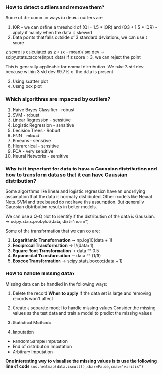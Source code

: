 ### How to detect outliers and remove them?

Some of the common ways to detect outliers are:
1. IQR - we can define a threshold of (Q1 - 1.5 * IQR) and (Q3 + 1.5 * IQR) - apply it mainly when the data is skewed
2. Data points that falls outside of 3 standard deviations, we can use z score

z score is calculated as z = (x - mean)/ std dev -> scipy.stats.zscore(input_data)
if z score > 3, we can reject the point

This is generally applicable for normal distribution.
We take 3 std dev because within 3 std dev 99.7% of the data is present

3. Using scatter plot
4. Using box plot

### Which algorithms are impacted by outliers?

1. Naive Bayes Classifier - robust
2. SVM - robust
3. Linear Regression - sensitive
4. Logistic Regression - sensitive
5. Decision Trees - Robust
6. KNN - robust
7. Kmeans - sensitive
8. Hierarchical - sensitive
9. PCA - very sensitive
10. Neural Networks - sensitive

### Why is it important for data to have a Gaussian distribution and how to transform data so that it can have Gaussian distribution?

Some algorithms like linear and logistic regression have an underlying assumption that the data is normally distributed. Other models like Neural Nets, SVM and tree based do not have this assumption. But generally Gaussian distribution results in better models.

We can use a Q-Q plot to identify if the distribution of the data is Gaussian.  -> scipy.stats.probplot(data, dist="norm")

Some of the transformation that we can do are:

1. **Logarithmic Transformation** -> np.log10(data + 1)
2. **Reciprocal Transformation** -> 1/(data+1)
3. **Square Root Transformation** -> data ** 0.5
4. **Exponential Transformation** -> data ** (1/5)
5. **Boxcox Transformation** -> scipy.stats.boxcox(data + 1)

### How to handle missing data?

Missing data can be handled in the following ways:

1. Delete the record
**When to apply**
If the data set is large and removing records won't affect

2. Create a separate model to handle missing values
Consider the missing values as the test data and train a model to predict the missing values

3. Statistical Methods

4. Imputation
* Random Sample Imputation
* End of distribution Imputation
* Arbitrary Imputation

**One interesting way to visualise the missing values is to use the following line of code**
```sns.heatmap(data.isnull(),cbar=False,cmap="viridis")```
